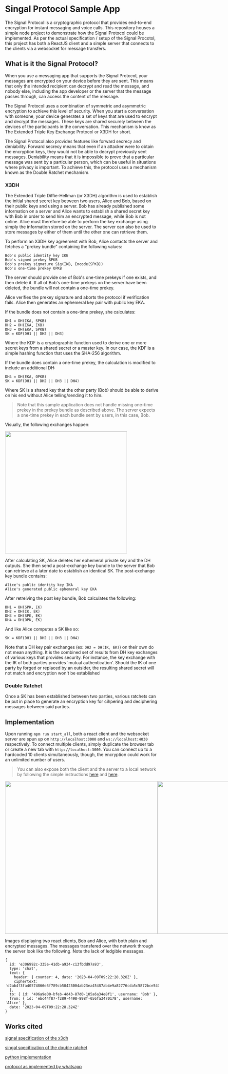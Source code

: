 # Singal Protocol Sample App

The Signal Protocol is a cryptographic protocol that provides end-to-end encryption for instant messaging and voice calls. This repository houses a simple node project to demonstrate how the Signal Protocol could be implemented. As per the actual specification / setup of the Signal Procotol, this project has both a ReactJS client and a simple server that connects to the clients via a websocket for message transfers.

## What is it the Signal Protocol?

When you use a messaging app that supports the Signal Protocol, your messages are encrypted on your device before they are sent. This means that only the intended recipient can decrypt and read the message, and nobody else, including the app developer or the server that the message passes through, can access the content of the message.

The Signal Protocol uses a combination of symmetric and asymmetric encryption to achieve this level of security. When you start a conversation with someone, your device generates a set of keys that are used to encrypt and decrypt the messages. These keys are shared securely between the devices of the participants in the conversation. This mechanism is know as The Extended Triple Key Exchange Protocol or X3DH for short.

The Signal Protocol also provides features like forward secrecy and deniability. Forward secrecy means that even if an attacker were to obtain the encryption keys, they would not be able to decrypt previously sent messages. Deniability means that it is impossible to prove that a particular message was sent by a particular person, which can be useful in situations where privacy is important. To achieve this, the protocol uses a mechanism known as the Double Ratchet mechanism.

### X3DH

The Extended Triple Diffie-Hellman (or X3DH) algorithm is used to establish the initial shared secret key between two users, Alice and Bob, based on their public keys and using a server. Bob has already published some information on a server and Alice wants to establish a shared secret key with Bob in order to send him an encrypted message, while Bob is not online. Alice must therefore be able to perform the key exchange using simply the information stored on the server. The server can also be used to store messages by either of them until the other one can retrieve them.

To perform an X3DH key agreement with Bob, Alice contacts the server and fetches a "prekey bundle" containing the following values:

    Bob's public identity key IKB
    Bob's signed prekey SPKB
    Bob's prekey signature Sig(IKB, Encode(SPKB))
    Bob's one-time prekey OPKB
    
The server should provide one of Bob's one-time prekeys if one exists, and then delete it. If all of Bob's one-time prekeys on the server have been deleted, the bundle will not contain a one-time prekey.

Alice verifies the prekey signature and aborts the protocol if verification fails. Alice then generates an ephemeral key pair with public key EKA.

If the bundle does not contain a one-time prekey, she calculates:

    DH1 = DH(IKA, SPKB)
    DH2 = DH(EKA, IKB)
    DH3 = DH(EKA, SPKB)
    SK = KDF(DH1 || DH2 || DH3)

Where the KDF is a cryptographic function used to derive one or more secret keys from a shared secret or a master key. In our case, the KDF is a simple hashing function that uses the SHA-256 algorithm.

If the bundle does contain a one-time prekey, the calculation is modified to include an additional DH:

    DH4 = DH(EKA, OPKB)
    SK = KDF(DH1 || DH2 || DH3 || DH4)

Where SK is a shared key that the other party (Bob) should be able to derive on his end without Alice telling/sending it to him.

> Note that this sample application does not handle missing one-time prekey in the prekey bundle as described above. The server expects a one-time prekey in each bundle sent by users, in this case, Bob.

Visually, the following exchanges happen:

<div style="display:flex">
    <img src="https://user-images.githubusercontent.com/56337726/230773137-80a5d31a-6e5a-4cda-8bf6-264657b10127.png" width="400px">
</div>

After calculating SK, Alice deletes her ephemeral private key and the DH outputs. She then send a post-exchange key bundle to the server that Bob can retrieve at a later date to establish an identical SK. The post-exchange key bundle contains:

    Alice's public identity key IKA
    Alice's generated public ephemeral key EKA

After retreiving the post key bundle, Bob calculates the following:

    DH1 = DH(SPK, IK)
    DH2 = DH(IK, EK)
    DH3 = DH(SPK, EK)
    DH4 = DH(OPK, EK)
    
And like Alice computes a SK like so:

    SK = KDF(DH1 || DH2 || DH3 || DH4)

Note that a DH key pair exchanges (ex: `DH2 = DH(IK, EK)`) on their own do not mean anything. It is the combined set of results from DH key exchanges of various keys that provides security. For instance, the key exchange with the IK of both parties provides 'mutual authentication'. Should the IK of one party by forged or replaced by an outsider, the resulting shared secret will not match and encryption won't be established

### Double Ratchet

Once a SK has been established between two parties, various ratchets can be put in place to generate an encryption key for cihpering and deciphering messages between said parties.

## Implementation

Upon running `npm run start_all`, both a react client and the websocket server are spun up on `http://localhost:3000` and `ws://localhost:4030` respectively. To connect multiple clients, simply duplicate the browser tab or create a new tab with `http://localhost:3000`. You can connect up to a hardcoded 10 clients simultaneously, though, the encryption could work for an unlimited number of users.

> You can also expose both the client and the server to a local network by following the simple instructions [here](https://github.com/greffgreff/signal-protocol-app/blob/master/server/index.js#L10) and [here](https://github.com/greffgreff/signal-protocol-app/blob/master/src/App.jsx#L12).

<div style="display:flex">
    <img src="https://user-images.githubusercontent.com/56337726/230773109-e7d56258-7b0a-40ae-a69a-3c73a421237d.jpg" width="500px">
    <img src="https://user-images.githubusercontent.com/56337726/230773111-df68560c-d360-4556-8beb-8392b89af6b7.jpg" width="500px">
</div>

Images displaying two react clients, Bob and Alice, with both plain and encrypted messages. The messages transfered over the network through the server look like the following. Note the lack of ledgible messages.
```
{
  id: 'e306992c-335e-41db-a934-c13fbdd97a93',
  type: 'chat',
  text: {
    header: { counter: 4, date: '2023-04-09T09:22:28.328Z' },
    ciphertext: 'd2ab4f3fa40574866e3f789cb50423004ab23ea45487ab4e9a82776cda5c5872bce54038ef4a8e34ac7d9a41a1dd7ecd'
  },
  to: { id: '496a9e00-bfeb-4d43-87d0-105a6a34e8f1', username: 'Bob' },
  from: { id: 'ebc44f87-f289-4498-898f-056fa3470178', username: 'Alice' },
  date: '2023-04-09T09:22:28.324Z'
}
```

## Works cited

[signal specification of the x3dh](https://signal.org/docs/specifications/x3dh/)

[singal specification of the double ratchet](https://signal.org/docs/specifications/doubleratchet/)

[python implementation](https://nfil.dev/coding/encryption/python/double-ratchet-example/)

[protocol as implemented by whatsapp](https://www.dinosec.com/docs/WhatsApp_E2E_Encryption_2019_SANS-DinoSec-RaulSiles_v1.0.pdf)
